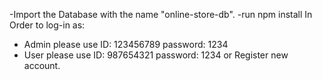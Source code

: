 -Import the Database with the name "online-store-db".
-run npm install
In Order to log-in as:
- Admin please use ID: 123456789 password: 1234
- User please use ID: 987654321 password: 1234
or Register new account.